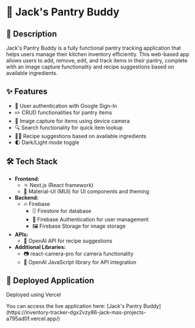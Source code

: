 # 🥘 Jack's Pantry Buddy

## 📝 Description
Jack's Pantry Buddy is a fully functional pantry tracking application that helps users manage their kitchen inventory efficiently. This web-based app allows users to add, remove, edit, and track items in their pantry, complete with an image capture functionality and recipe suggestions based on available ingredients.

## ✨ Features
- 🔐 User authentication with Google Sign-In
- ✏️ CRUD functionalities for pantry items
- 📸 Image capture for items using device camera
- 🔍 Search functionality for quick item lookup
- 👨‍🍳 Recipe suggestions based on available ingredients
- 🌓 Dark/Light mode toggle

## 🛠️ Tech Stack
- **Frontend:**
  - ⚛️ Next.js (React framework)
  - 🎨 Material-UI (MUI) for UI components and theming
- **Backend:**
  - 🔥 Firebase
    - 🗄️ Firestore for database
    - 🔐 Firebase Authentication for user management
    - 🖼️ Firebase Storage for image storage
- **APIs:**
  - 🤖 OpenAI API for recipe suggestions
- **Additional Libraries:**
  - 📷 react-camera-pro for camera functionality
  - 🧠 OpenAI JavaScript library for API integration

## 🚀 Deployed Application
<p>Deployed using Vercel</p> 
You can access the live application here: [Jack's Pantry Buddy](https://inventory-tracker-dgx2vzy86-jack-mas-projects-a795ad0f.vercel.app/)
